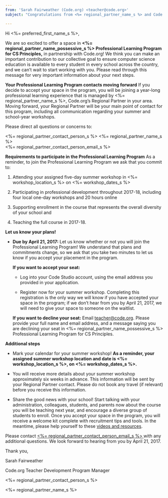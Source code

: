 ```yaml
---
from: 'Sarah Fairweather (Code.org) <teacher@code.org>'  
subject: "Congratulations from <%= regional_partner_name_s %> and Code.org! Respond by April 21st"

---
```


Hi <%= preferred_first_name_s %>,

We are so excited to offer a space in **<%= regional_partner_name_possessive_s %> Professional Learning Program for CS Principles,** in partnership with Code.org! We think you can make an important contribution to our collective goal to ensure computer science education is available to every student in every school across the country, and we can’t wait to start working with you. Please read through this message for very important information about your next steps.

**Your Professional Learning Program contacts moving forward**
If you decide to accept your space in the program, you will be joining a year-long professional learning experience that is managed by <%= regional_partner_name_s %>, Code.org’s Regional Partner in your area. Moving forward, your Regional Partner will be your main point of contact for this program, including all communication regarding your summer and school-year workshops.
 
Please direct all questions or concerns to:

<%= regional_partner_contact_person_s %> <%= regional_partner_name_s %>  
<%= regional_partner_contact_person_email_s %>

**Requirements to participate in the Professional Learning Program**
As a reminder, to join the Professional Learning Program we ask that you commit to:

1. Attending your assigned five-day summer workshop in <%= workshop_location_s %> on <%= workshop_dates_s %>

2. Participating in professional development throughout 2017-18, including four local one-day workshops and 20 hours online

3. Supporting enrollment in the course that represents the overall diversity of your school and

4. Teaching the full course in 2017-18.

**Let us know your plans!**

* **Due by April 21, 2017:** Let us know whether or not you will join the Professional Learning Program! We understand that plans and commitments change, so we ask that you take two minutes to let us know if you accept your placement in the program. 

  **If you want to accept your seat:**
  
    * Log into your Code Studio account, using the email address you provided in your application.
    
    * Register now for your summer workshop. Completing this registration is the only way we will know if you have accepted your space in the program; if we don’t hear from you by April 21, 2017, we will need to give your space to someone on the waitlist.

  **If you want to decline your seat:** Email [teacher@code.org](mailto:teacher@code.org). Please provide your full name and email address, and a message saying you are declining your seat in <%= regional_partner_name_possessive_s %> Professional Learning Program for CS Principles.
  
**Additional steps**

* Mark your calendar for your summer workshop! **As a reminder, your assigned summer workshop location and date is <%= workshop_location_s %>, on <%= workshop_dates_s %>.**

* You will receive more details about your summer workshop approximately six weeks in advance. This information will be sent by your Regional Partner contact. Please do not book any travel (if relevant) before you receive this information.

* Share the good news with your school! Start talking with your administration, colleagues, students, and parents now about the course you will be teaching next year, and encourage a diverse group of students to enroll. Once you accept your space in the program, you will receive a welcome kit complete with recruitment tips and tools. In the meantime, please help yourself to these [videos and resources](https://code.org/educate/resources/videos).

Please contact [<%= regional_partner_contact_person_email_s %> ](<%= regional_partner_contact_person_email_s %> ) with any additional questions. We look forward to hearing from you by April 21, 2017.

Thank you,

Sarah Fairweather

Code.org Teacher Development Program Manager

<%= regional_partner_contact_person_s %>

<%= regional_partner_name_s %>